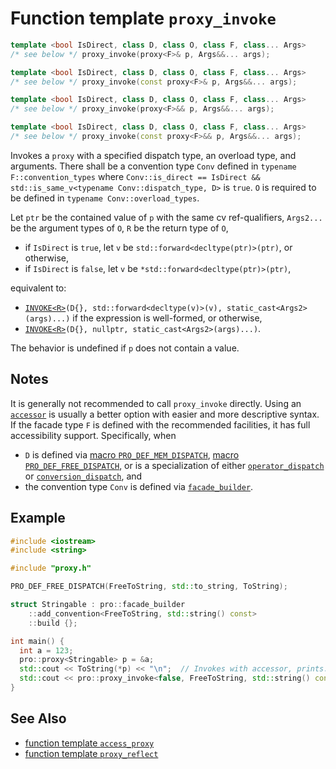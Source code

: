 # Function template `proxy_invoke`

```cpp
template <bool IsDirect, class D, class O, class F, class... Args>
/* see below */ proxy_invoke(proxy<F>& p, Args&&... args);

template <bool IsDirect, class D, class O, class F, class... Args>
/* see below */ proxy_invoke(const proxy<F>& p, Args&&... args);

template <bool IsDirect, class D, class O, class F, class... Args>
/* see below */ proxy_invoke(proxy<F>&& p, Args&&... args);

template <bool IsDirect, class D, class O, class F, class... Args>
/* see below */ proxy_invoke(const proxy<F>&& p, Args&&... args);
```

Invokes a `proxy` with a specified dispatch type, an overload type, and arguments. There shall be a convention type `Conv` defined in `typename F::convention_types` where `Conv::is_direct == IsDirect && std::is_same_v<typename Conv::dispatch_type, D>` is `true`. `O` is required to be defined in `typename Conv::overload_types`.

Let `ptr` be the contained value of `p` with the same cv ref-qualifiers, `Args2...` be the argument types of `O`, `R` be the return type of `O`,

- if `IsDirect` is `true`, let `v` be `std::forward<decltype(ptr)>(ptr)`, or otherwise,
- if `IsDirect` is `false`, let `v` be `*std::forward<decltype(ptr)>(ptr)`,

equivalent to:

- [`INVOKE<R>`](https://en.cppreference.com/w/cpp/utility/functional)`(D{}, std::forward<decltype(v)>(v), static_cast<Args2>(args)...)` if the expression is well-formed, or otherwise,
- [`INVOKE<R>`](https://en.cppreference.com/w/cpp/utility/functional)`(D{}, nullptr, static_cast<Args2>(args)...)`.

The behavior is undefined if `p` does not contain a value.

## Notes

It is generally not recommended to call `proxy_invoke` directly. Using an [`accessor`](ProAccessible.md) is usually a better option with easier and more descriptive syntax. If the facade type `F` is defined with the recommended facilities, it has full accessibility support. Specifically, when

- `D` is defined via [macro `PRO_DEF_MEM_DISPATCH`](PRO_DEF_MEM_DISPATCH.md), [macro `PRO_DEF_FREE_DISPATCH`](PRO_DEF_FREE_DISPATCH.md), or is a specialization of either [`operator_dispatch`](operator_dispatch.md) or [`conversion_dispatch`](conversion_dispatch.md), and
- the convention type `Conv` is defined via [`facade_builder`](basic_facade_builder.md).

## Example

```cpp
#include <iostream>
#include <string>

#include "proxy.h"

PRO_DEF_FREE_DISPATCH(FreeToString, std::to_string, ToString);

struct Stringable : pro::facade_builder
    ::add_convention<FreeToString, std::string() const>
    ::build {};

int main() {
  int a = 123;
  pro::proxy<Stringable> p = &a;
  std::cout << ToString(*p) << "\n";  // Invokes with accessor, prints: "123"
  std::cout << pro::proxy_invoke<false, FreeToString, std::string() const>(p) << "\n";  // Invokes with proxy_invoke, also prints: "123"
}
```

## See Also

- [function template `access_proxy`](access_proxy.md)
- [function template `proxy_reflect`](proxy_reflect.md)
